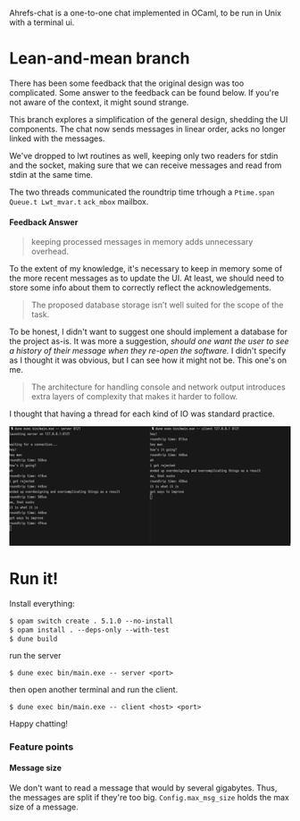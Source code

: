 Ahrefs-chat is a one-to-one chat implemented in OCaml, to be run in Unix with a terminal ui.

# Lean-and-mean branch

There has been some feedback that the original design was too complicated. Some answer to
the feedback can be found below. If you're not aware of the context, it might sound strange.

This branch explores a simplification of the general design, shedding the UI components.
The chat now sends messages in linear order, acks no longer linked with the messages.

We've dropped to lwt routines as well, keeping only two readers for stdin and the socket,
making sure that we can receive messages and read from stdin at the same time.

The two threads communicated the roundtrip time trhough a `Ptime.span Queue.t Lwt_mvar.t`
`ack_mbox` mailbox.

#### Feedback Answer

> keeping processed messages in memory adds unnecessary overhead.

To the extent of my knowledge, it's necessary to keep in memory some of the more
recent messages as to update the UI. At least, we should need to store some info about them
to correctly reflect the acknowledgements.

> The proposed database storage isn’t well suited for the scope of the task.

To be honest, I didn't want to suggest one should implement a database for the project as-is.
It was more a suggestion, *should one want the user to see a history of their message when they
re-open the software.* I didn't specify as I thought it was obvious, but I can see how it might
not be. This one's on me.

> The architecture for handling console and network output introduces extra layers of complexity
that makes it harder to follow.

I thought that having a thread for each kind of IO was standard practice.

![chat](res/chat.png)

# Run it!

Install everything:
```
$ opam switch create . 5.1.0 --no-install
$ opam install . --deps-only --with-test
$ dune build
```

run the server

```
$ dune exec bin/main.exe -- server <port>
```

then open another terminal and run the client.

```
$ dune exec bin/main.exe -- client <host> <port>
```

Happy chatting!

### Feature points

#### Message size
We don't want to read a message that would by several gigabytes.
Thus, the messages are split if they're too big. `Config.max_msg_size`
holds the max size of a message.
